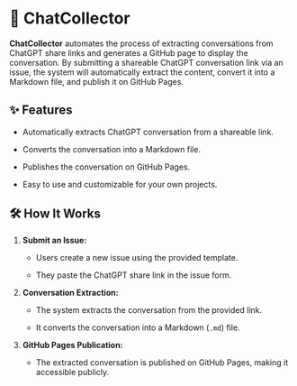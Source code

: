 # 📄 ChatCollector

**ChatCollector** automates the process of extracting conversations from ChatGPT share links and generates a GitHub page to display the conversation. By submitting a shareable ChatGPT conversation link via an issue, the system will automatically extract the content, convert it into a Markdown file, and publish it on GitHub Pages.

## ✨ Features

- Automatically extracts ChatGPT conversation from a shareable link.

- Converts the conversation into a Markdown file.

- Publishes the conversation on GitHub Pages.

- Easy to use and customizable for your own projects.

## 🛠 How It Works

1. **Submit an Issue:**

   - Users create a new issue using the provided template.

   - They paste the ChatGPT share link in the issue form.

2. **Conversation Extraction:**

   - The system extracts the conversation from the provided link.

   - It converts the conversation into a Markdown (`.md`) file.

3. **GitHub Pages Publication:**
   - The extracted conversation is published on GitHub Pages, making it accessible publicly.
